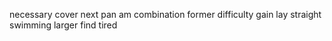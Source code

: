 necessary cover next pan am combination former difficulty gain lay straight swimming larger find tired